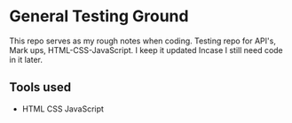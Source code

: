 # General Testing Ground
This repo serves as my rough notes when coding. Testing repo for API's, Mark ups, HTML-CSS-JavaScript. I keep it updated Incase I still need code in it later.

## Tools used
- HTML CSS JavaScript
